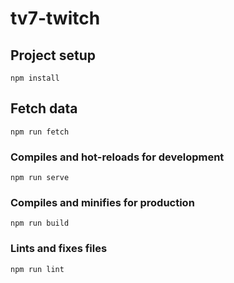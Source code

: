 # tv7-twitch

## Project setup
```
npm install
```

## Fetch data

```
npm run fetch
```

### Compiles and hot-reloads for development
```
npm run serve
```

### Compiles and minifies for production
```
npm run build
```

### Lints and fixes files
```
npm run lint
```
